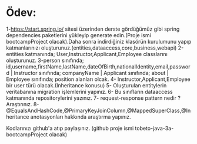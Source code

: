 # Ödev: 
1-https://start.spring.io/ sitesi üzerinden derste gördüğümüz gibi spring dependencies paketlerini yükleyip generate edin.(Proje ismi bootcampProject olacak).Daha sonra indirdiğiniz klasörün kurulumunu yapıp katmanlarınızı oluşturunuz.(entities,dataaccess,core,business,webapi)
2-entities katmanında; User,Instructor,Applicant,Employee classlarını oluşturunuz.
3-person sınıfında; id,username,firstName,lastName,dateOfBirth,nationalIdentity,email,password | Instructor sınıfında; companyName | Applicant sınıfında; about | Employee sınıfında; position alanları olcak. 
4- Instructor,Applicant,Employee bir user türü olacak.(Inheritance konusu)
5- Oluşturulan entitylerin veritabanına migration işlemlerini yapınız.
6- Bu sınıfların dataaccess katmanında repositorylerini yazınız.
7- request-response pattern nedir ? Araştırınız.
8- @EqualsAndHashCode,@PrimaryKeyJoinColumn,@MappedSuperClass,@Inheritance anotasyonları hakkında araştırma yapınız.

Kodlarınızı github'a atıp paylaşınız. (github proje ismi tobeto-java-3a-bootcampProject olacak)
